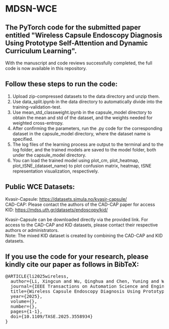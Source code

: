 # MDSN-WCE

## The PyTorch code for the submitted paper entitled "Wireless Capsule Endoscopy Diagnosis Using Prototype Self-Attention and Dynamic Curriculum Learning". 

With the manuscript and code reviews successfully completed, the full code is now available in this repository.

## Follow these steps to run the code:

1. Upload zip-compressed datasets to the data directory and unzip them.
2. Use data_split.ipynb in the data directory to automatically divide into the training-validation-test.
3. Use mean_std_classweight.ipynb in the capsule_model directory to obtain the mean and std of the dataset, and the weights needed for weighted cross-entropy.
4. After confirming the parameters, run the .py code for the corresponding dataset in the capsule_model directory, where the dataset name is specified.
5. The log files of the learning process are output to the terminal and to the log folder, and the trained models are saved to the model folder, both under the capsule_model directory.
6. You can load the trained model using plot_cm, plot_heatmap, plot_tSNE_{dataset_name} to plot confusion matrix, heatmap, tSNE representation visualization, respectively.

## Public WCE Datasets:
Kvasir-Capsule: https://datasets.simula.no/kvasir-capsule/  
CAD-CAP: Please contact the authors of the CAD-CAP paper for access  
KID: https://mdss.uth.gr/datasets/endoscopy/kid/  

Kvasir-Capsule can be downloaded directly via the provided link. For access to the CAD-CAP and KID datasets, please contact their respective authors or administrators.  
​Note: The mixed KID dataset is created by combining the CAD-CAP and KID datasets.
## If you use the code for your research, please kindly cite our paper as follows in BibTeX:
<pre>
@ARTICLE{li2025wireless,
  author={Li, Xingcun and Wu, Qinghua and Chen, Yuning and Wu, Kun and Meng, Lin},
  journal={IEEE Transactions on Automation Science and Engineering}, 
  title={Wireless Capsule Endoscopy Diagnosis Using Prototype Self-Attention and Dynamic Curriculum Learning}, 
  year={2025},
  volume={},
  number={},
  pages={1-1},
  doi={10.1109/TASE.2025.3558934}
}
</pre>

